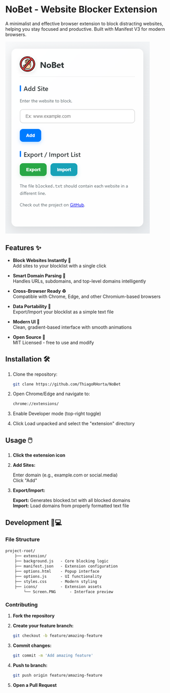 # NoBet - Website Blocker Extension

A minimalist and effective browser extension to block distracting websites, helping you stay focused and productive. Built with Manifest V3 for modern browsers.

![NoBet Interface](./images/Screen.PNG)

## Features ✨

- **Block Websites Instantly 🚫**  
    Add sites to your blocklist with a single click

- **Smart Domain Parsing 🧠**  
    Handles URLs, subdomains, and top-level domains intelligently

- **Cross-Browser Ready ♻**  
    Compatible with Chrome, Edge, and other Chromium-based browsers

- **Data Portability 📑**  
    Export/Import your blocklist as a simple text file

- **Modern UI 🤖**  
    Clean, gradient-based interface with smooth animations

- **Open Source 📖**  
    MIT Licensed - free to use and modify


## Installation 🛠️

1. Clone the repository:
   ```bash
   git clone https://github.com/ThiagoRHorta/NoBet
   ```

2. Open Chrome/Edge and navigate to:
    ```bash
    chrome://extensions/
    ```

3. Enable Developer mode (top-right toggle)
4. Click Load unpacked and select the "extension" directory

## Usage 🖱️

1. **Click the extension icon**

2. **Add Sites:**  

    Enter domain (e.g., example.com or social.media)  
    Click "Add"

3. **Export/Import:**  

    **Export:** Generates blocked.txt with all blocked domains  
    **Import:** Load domains from properly formatted text file

## Development 🧑💻

### File Structure

    project-root/  
        ├── extension/  
        ├── background.js   - Core blocking logic  
        ├── manifest.json   - Extension configuration  
        ├── options.html    - Popup interface  
        ├── options.js      - UI functionality  
        ├── styles.css      - Modern styling  
        ├── icons/          - Extension assets  
            └── Screen.PNG      - Interface preview  

### Contributing

1. **Fork the repository**

2. **Create your feature branch:**
    ```bash
    git checkout -b feature/amazing-feature
    ```

3. **Commit changes:**
    ```bash
    git commit -m 'Add amazing feature'
    ```
4. **Push to branch:**
    ```bash
    git push origin feature/amazing-feature
    ```

5. **Open a Pull Request**